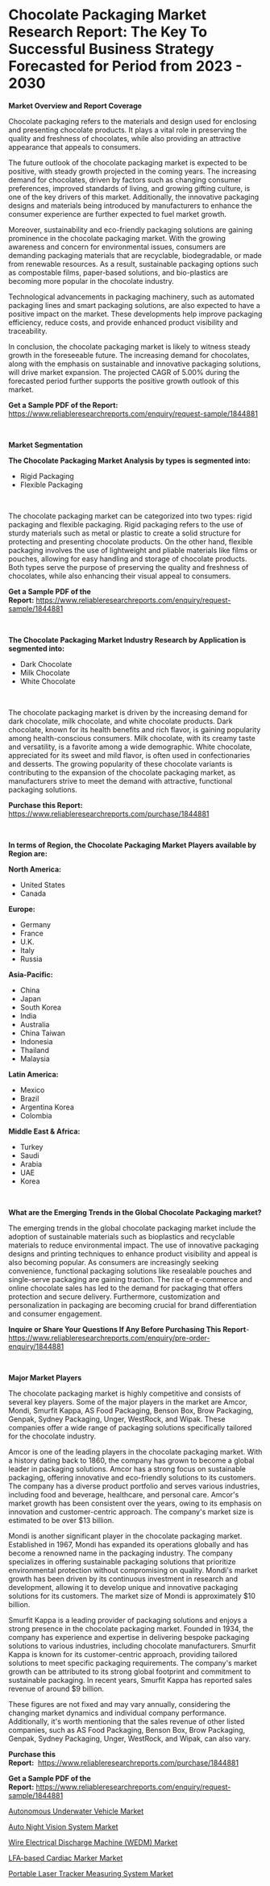 <p><h1>Chocolate Packaging Market Research Report: The Key To Successful Business Strategy Forecasted for Period from 2023 - 2030</h1></p><p><strong>Market Overview and Report Coverage</strong></p>
<p><p>Chocolate packaging refers to the materials and design used for enclosing and presenting chocolate products. It plays a vital role in preserving the quality and freshness of chocolates, while also providing an attractive appearance that appeals to consumers.</p><p>The future outlook of the chocolate packaging market is expected to be positive, with steady growth projected in the coming years. The increasing demand for chocolates, driven by factors such as changing consumer preferences, improved standards of living, and growing gifting culture, is one of the key drivers of this market. Additionally, the innovative packaging designs and materials being introduced by manufacturers to enhance the consumer experience are further expected to fuel market growth.</p><p>Moreover, sustainability and eco-friendly packaging solutions are gaining prominence in the chocolate packaging market. With the growing awareness and concern for environmental issues, consumers are demanding packaging materials that are recyclable, biodegradable, or made from renewable resources. As a result, sustainable packaging options such as compostable films, paper-based solutions, and bio-plastics are becoming more popular in the chocolate industry.</p><p>Technological advancements in packaging machinery, such as automated packaging lines and smart packaging solutions, are also expected to have a positive impact on the market. These developments help improve packaging efficiency, reduce costs, and provide enhanced product visibility and traceability.</p><p>In conclusion, the chocolate packaging market is likely to witness steady growth in the foreseeable future. The increasing demand for chocolates, along with the emphasis on sustainable and innovative packaging solutions, will drive market expansion. The projected CAGR of 5.00% during the forecasted period further supports the positive growth outlook of this market.</p></p>
<p><strong>Get a Sample PDF of the Report:</strong> <a href="https://www.reliableresearchreports.com/enquiry/request-sample/1844881">https://www.reliableresearchreports.com/enquiry/request-sample/1844881</a></p>
<p>&nbsp;</p>
<p><strong>Market Segmentation</strong></p>
<p><strong>The Chocolate Packaging Market Analysis by types is segmented into:</strong></p>
<p><ul><li>Rigid Packaging</li><li>Flexible Packaging</li></ul></p>
<p>&nbsp;</p>
<p><p>The chocolate packaging market can be categorized into two types: rigid packaging and flexible packaging. Rigid packaging refers to the use of sturdy materials such as metal or plastic to create a solid structure for protecting and presenting chocolate products. On the other hand, flexible packaging involves the use of lightweight and pliable materials like films or pouches, allowing for easy handling and storage of chocolate products. Both types serve the purpose of preserving the quality and freshness of chocolates, while also enhancing their visual appeal to consumers.</p></p>
<p><strong>Get a Sample PDF of the Report:</strong>&nbsp;<a href="https://www.reliableresearchreports.com/enquiry/request-sample/1844881">https://www.reliableresearchreports.com/enquiry/request-sample/1844881</a></p>
<p>&nbsp;</p>
<p><strong>The Chocolate Packaging Market Industry Research by Application is segmented into:</strong></p>
<p><ul><li>Dark Chocolate</li><li>Milk Chocolate</li><li>White Chocolate</li></ul></p>
<p>&nbsp;</p>
<p><p>The chocolate packaging market is driven by the increasing demand for dark chocolate, milk chocolate, and white chocolate products. Dark chocolate, known for its health benefits and rich flavor, is gaining popularity among health-conscious consumers. Milk chocolate, with its creamy taste and versatility, is a favorite among a wide demographic. White chocolate, appreciated for its sweet and mild flavor, is often used in confectionaries and desserts. The growing popularity of these chocolate variants is contributing to the expansion of the chocolate packaging market, as manufacturers strive to meet the demand with attractive, functional packaging solutions.</p></p>
<p><strong>Purchase this Report:</strong>&nbsp; <a href="https://www.reliableresearchreports.com/purchase/1844881">https://www.reliableresearchreports.com/purchase/1844881</a></p>
<p>&nbsp;</p>
<p><strong>In terms of Region, the Chocolate Packaging Market Players available by Region are:</strong></p>
<p>
    <p> <strong> North America: </strong>
        <ul>
            <li>United States</li>
            <li>Canada</li>
        </ul>
        </p> 
    <p> <strong> Europe: </strong>
        <ul>
            <li>Germany</li>
            <li>France</li>
            <li>U.K.</li>
            <li>Italy</li>
            <li>Russia</li>
        </ul>
        </p> 
    <p> <strong> Asia-Pacific: </strong>
        <ul>
            <li>China</li>
            <li>Japan</li>
            <li>South Korea</li>
            <li>India</li>
            <li>Australia</li>
            <li>China Taiwan</li>
            <li>Indonesia</li>
            <li>Thailand</li>
            <li>Malaysia</li>
        </ul>
        </p> 
    <p> <strong> Latin America: </strong>
        <ul>
            <li>Mexico</li>
            <li>Brazil</li>
            <li>Argentina Korea</li>
            <li>Colombia</li>
        </ul>
        </p> 
    <p> <strong> Middle East & Africa: </strong>
        <ul>
            <li>Turkey</li>
            <li>Saudi</li>
            <li>Arabia</li>
            <li>UAE</li>
            <li>Korea</li>
        </ul>
    </p>
    </p>
<p>&nbsp;</p>
<p><strong>What are the Emerging Trends in the Global Chocolate Packaging market?</strong></p>
<p><p>The emerging trends in the global chocolate packaging market include the adoption of sustainable materials such as bioplastics and recyclable materials to reduce environmental impact. The use of innovative packaging designs and printing techniques to enhance product visibility and appeal is also becoming popular. As consumers are increasingly seeking convenience, functional packaging solutions like resealable pouches and single-serve packaging are gaining traction. The rise of e-commerce and online chocolate sales has led to the demand for packaging that offers protection and secure delivery. Furthermore, customization and personalization in packaging are becoming crucial for brand differentiation and consumer engagement.</p></p>
<p><strong>Inquire or Share Your Questions If Any Before Purchasing This Report</strong>- <a href="https://www.reliableresearchreports.com/enquiry/pre-order-enquiry/1844881">https://www.reliableresearchreports.com/enquiry/pre-order-enquiry/1844881</a></p>
<p>&nbsp;</p>
<p><strong>Major Market Players</strong></p>
<p><p>The chocolate packaging market is highly competitive and consists of several key players. Some of the major players in the market are Amcor, Mondi, Smurfit Kappa, AS Food Packaging, Benson Box, Brow Packaging, Genpak, Sydney Packaging, Unger, WestRock, and Wipak. These companies offer a wide range of packaging solutions specifically tailored for the chocolate industry.</p><p>Amcor is one of the leading players in the chocolate packaging market. With a history dating back to 1860, the company has grown to become a global leader in packaging solutions. Amcor has a strong focus on sustainable packaging, offering innovative and eco-friendly solutions to its customers. The company has a diverse product portfolio and serves various industries, including food and beverage, healthcare, and personal care. Amcor's market growth has been consistent over the years, owing to its emphasis on innovation and customer-centric approach. The company's market size is estimated to be over $13 billion.</p><p>Mondi is another significant player in the chocolate packaging market. Established in 1967, Mondi has expanded its operations globally and has become a renowned name in the packaging industry. The company specializes in offering sustainable packaging solutions that prioritize environmental protection without compromising on quality. Mondi's market growth has been driven by its continuous investment in research and development, allowing it to develop unique and innovative packaging solutions for its customers. The market size of Mondi is approximately $10 billion.</p><p>Smurfit Kappa is a leading provider of packaging solutions and enjoys a strong presence in the chocolate packaging market. Founded in 1934, the company has experience and expertise in delivering bespoke packaging solutions to various industries, including chocolate manufacturers. Smurfit Kappa is known for its customer-centric approach, providing tailored solutions to meet specific packaging requirements. The company's market growth can be attributed to its strong global footprint and commitment to sustainable packaging. In recent years, Smurfit Kappa has reported sales revenue of around $9 billion.</p><p>These figures are not fixed and may vary annually, considering the changing market dynamics and individual company performance. Additionally, it's worth mentioning that the sales revenue of other listed companies, such as AS Food Packaging, Benson Box, Brow Packaging, Genpak, Sydney Packaging, Unger, WestRock, and Wipak, can also vary.</p></p>
<p><strong>Purchase this Report:</strong>&nbsp;&nbsp;<a href="https://www.reliableresearchreports.com/purchase/1844881">https://www.reliableresearchreports.com/purchase/1844881</a></p>
<p></p>
<p><strong>Get a Sample PDF of the Report:</strong>&nbsp;<a href="https://www.reliableresearchreports.com/enquiry/request-sample/1844881">https://www.reliableresearchreports.com/enquiry/request-sample/1844881</a></p>
<p><p><a href="https://medium.com/@shaniekunze/autonomous-underwater-vehicle-market-share-evolution-and-market-growth-trends-2023-2030-4d4379fe235e">Autonomous Underwater Vehicle Market</a></p><p><a href="https://medium.com/@ulicesdoyle2023/decoding-auto-night-vision-system-market-metrics-market-share-trends-and-growth-patterns-f4b2f8862da5">Auto Night Vision System Market</a></p><p><a href="https://www.linkedin.com/pulse/wire-electrical-discharge-machine-wedm-market-challenges-4xxqe/">Wire Electrical Discharge Machine (WEDM) Market</a></p><p><a href="https://www.linkedin.com/pulse/lfa-based-cardiac-marker-market-research-report-provides-ko2qe/">LFA-based Cardiac Marker Market</a></p><p><a href="https://www.linkedin.com/pulse/portable-laser-tracker-measuring-system-market-size-share-kdxfe/">Portable Laser Tracker Measuring System Market</a></p></p>